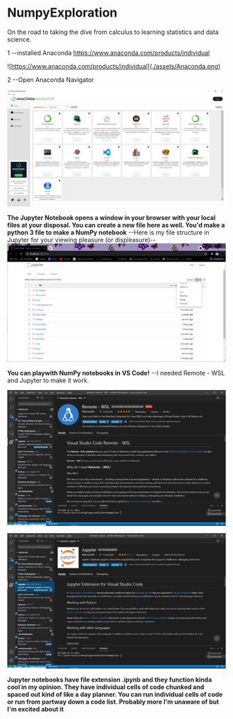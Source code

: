 # NumpyExploration

On the road to taking the dive from calculus to learning statistics and data science.

1 --installed Anaconda https://www.anaconda.com/products/individual

![https://www.anaconda.com/products/individual](./assets/Anaconda.png)


2 --Open Anaconda Navigator
    
![Anaconda Navigator](./assets/Anaconda-Navigator.png)


**The Jupyter Notebook opens a window in your browser with your local files at your disposal. You can create a new file here as well. You'd make a python 3 file to make a NumPy notebook**
--Here is my file structure in Jupyter for your viewing pleasure (or displeasure)--
![Jupyter Example](./assets/Jupyter.png)

**You can playwith NumPy notebooks in VS Code!**
--I needed Remote - WSL and Jupyter to make it work.

![VS Code extension Remote-WSL](./assets/RemoteWSL.png)

![VS Code extension Jupyter](./assets/JupyterExtension.png)

**Jupyter notebooks have file extension .ipynb and they function kinda cool in my opinion. They have individual cells of code chunked and spaced out kind of like a day planner. You can run individual cells of code or run from partway down a code list. Probably more I'm unaware of but I'm excited about it**


